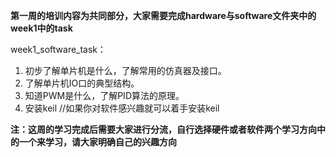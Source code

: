 **第一周的培训内容为共同部分，大家需要完成hardware与software文件夹中的week1中的task**



week1_software_task：

1. 初步了解单片机是什么，了解常用的仿真器及接口。
2. 了解单片机IO口的典型结构。
3. 知道PWM是什么，了解PID算法的原理。
4. 安装keil  //如果你对软件感兴趣就可以着手安装keil



**注：这周的学习完成后需要大家进行分流，自行选择硬件或者软件两个学习方向中的一个来学习，请大家明确自己的兴趣方向**

